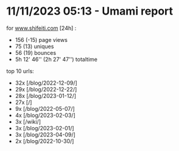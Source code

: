 # 11/11/2023 05:13 - Umami report
for www.shifeiti.com [24h] :

 - 156 (-15) page views
 - 75 (13) uniques
 - 56 (19) bounces
 - 5h 12' 46'' (2h 27' 47'') totaltime


top 10 urls:
 - 32x [/blog/2022-12-09/]
 - 29x [/blog/2022-12-22/]
 - 28x [/blog/2023-01-12/]
 - 27x [/]
 - 9x [/blog/2022-05-07/]
 - 4x [/blog/2023-02-03/]
 - 3x [/wiki/]
 - 3x [/blog/2023-02-01/]
 - 3x [/blog/2023-04-09/]
 - 2x [/blog/2022-10-30/]


